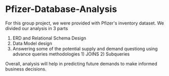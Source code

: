 # Pfizer-Database-Analysis
For this group project, we were provided with Pfizer's inventory dataset. 
We divided our analysis in 3 parts
1. ERD and Relational Schema Design
2. Data Model design
3. Answering some of the potential supply and demand questiong using advance queries methodologies 1) JOINS 2) Subqueries

Overall, analysis will help in predicting future demands to make informed business decisions.
